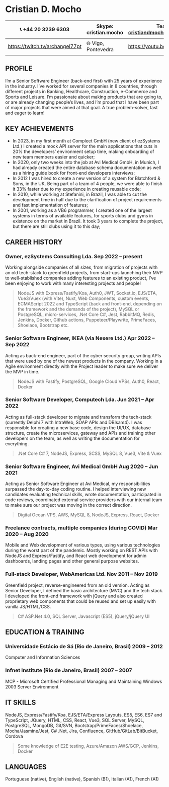 # Cristian D. Mocho

|📞 +44 20 3239 6303|Skype: cristian.mocho|Teams: cristiandmocho@outlook.com|✉️: cristiandmocho@gmail.com|
|--------------------|---------------------|--------------------------|--------------------------------|
|https://twitch.tv/archangel77pt| 🌐 Vigo, Pontevedra |https://youtu.be/475q0qNf6Us|✉️: cristian.mocho@ezsystems.net|

## PROFILE
I’m a Senior Software Engineer (back-end first) with 25 years of experience in the industry. I’ve worked for several companies in 8 countries, through different projects in Banking, Healthcare, Construction, e-Commerce and Sports and Leisure. I’m passionate about making products that are going to, or are already changing people’s lives, and I’m proud that I have been part of major projects that were aimed at that goal. A true problem-solver, fast and eager to learn!

## KEY ACHIEVEMENTS
- In 2023, in my first month at Compleet GmbH (new client of ezSystems Ltd.) I created a mock API server for the main applications that cuts in 20% the developers’ environment setup time, making onboarding of new team members easier and quicker;
- In 2020, only two weeks into the job at Avi Medical GmbH, in Munich, I had already created the entire database schema documentation as well as a hiring guide book for front-end developers interviews;
- In 2012 I was hired to create a new version of a system for Blatchford & Sons, in the UK. Being part of a team of 4 people, we were able to finish it 33% faster due to my experience in creating reusable code;
- In 2010, while working at Stefanini, in Brazil, I was able to cut the development time in half due to the clarification of project requirements and fast implementation of features;
- In 2001, working as a VB6 programmer, I created one of the largest systems in terms of available features, for sports clubs and gyms in existence on the market in Brazil. It took 3 years to complete the project, but there are still clubs using it to this day;

## CAREER HISTORY
### Owner, ezSystems Consulting Lda. 	Sep 2022 – present
Working alongside companies of all sizes, from migration of projects with an old tech-stack to greenfield projects, from start-ups launching their MVP to well-stablished companies adding features to an existing product, I’ve been enjoying to work with many interesting projects and people!
> NodeJS with Express/Fastify/Koa, Auth0, JWT, Socket.io, EJS/ETA, Vue3/Vuex (with Vite), Nuxt, Web Components, custom events, ECMAScript 2022 and TypeScript (back and front-end, depending on the framework and the demands of the project), MySQL or PostgreSQL, micro-services, .Net Core C#, Jest, RabbitMQ, Redis, Jenkins, Docker, Github actions, Puppeteer/Playwrite, PrimeFaces, Shoelace, Bootstrap etc.

### Senior Software Engineer, IKEA (via Nexere Ltd.)	Apr 2022 – Sep  2022
Acting as back-end engineer, part of the cyber security group, writing APIs that were used by one of the newest products in the company. Working in a Agile environment directly with the Project leader to make sure we deliver the MVP in time.
> NodeJS with Fastify, PostgreSQL, Google Cloud VPSs, Auth0, React, Docker

### Senior Software Developer, Computech Lda.	Jun 2021 – Apr 2022
Acting as full-stack developer to migrate and transform the tech-stack (currently Delphi 7 with IntraWeb, SOAP APIs and DBIsam4). I was responsible for creating a new base code, design the UI/UX, database structure, create the microservices, gateway and APIs and training other developers on the team, as well as writing the documentation for everything.
> .Net Core C# 7, NodeJS, Express, SCSS, MySQL 8, Vue3, Vite & Vuex

### Senior Software Engineer, Avi Medical GmbH	Aug 2020 – Jun 2021
Acting as Senior Software Engineer at Avi Medical, my responsibilities surpassed the day-to-day coding routine. I helped interviewing new candidates evaluating technical skills, wrote documentation, participated in code reviews, coordinated external service providers with our internal team to make sure our project was moving in the correct direction.
> Digital Ocean VPS, AWS, MySQL 8, NodeJS, Express, React, Docker

### Freelance contracts, multiple companies (during COVID)	Mar 2020 – Aug 2020
Mobile and Web development of various types, using various technologies during the worst part of the pandemic. Mostly working on REST APIs with NodeJS and Express/Fastify, and React web development for admin dashboards, landing pages and other general purpose websites.

### Full-stack Developer, WebAmericas  Ltd.	Nov 2011 – Nov 2019
Greenfield project, reverse-engineered from an old version. Acting as Senior Developer, I defined the basic architecture (MVC) and the tech stack. I developed the front-end framework  with jQuery and also created proprietary web components that could be reused and set up easily with vanilla JS/HTML/CSS.
> C# ASP.Net 4.0, SQL Server, Javascript (ES5), jQuery/jQuery UI

## EDUCATION & TRAINING
### Universidade Estácio de Sá (Rio de Janeiro, Brasil)	2009 – 2012
Computer and Information Sciences

### Infnet Institute (Rio de Janeiro, Brasil)	2007 – 2007
MCP - Microsoft Certified Professional
Managing and Maintaining Windows 2003 Server Environment

## IT SKILLS
NodeJS, Express/Fastify/Koa, EJS/ETA/Express Layouts, ES5, ES6, ES7 and TypeScript, JQuery, HTML, CSS, React, Vue3, SQL Server, MySQL, PostgreSQL, MongoDB, Git/SVN, Bootstrap/PrimeFaces/Shoelace, Mocha/Jasmine/Jest, C# .Net, Jira, Confluence, GitHub/GitLab/BitBucket, Cordova
> Some knowledge of E2E testing, Azure/Amazon AWS/GCP, Jenkins, Docker

## LANGUAGES
Portuguese (native), English (native), Spanish (B1), Italian (A1), French (A1)
